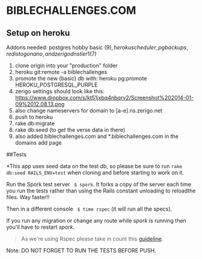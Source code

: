 BIBLECHALLENGES.COM
==================

## Setup on heroku

Addons needed:  postgres hobby basic ($9), heroku scheduler, pg backups, redis to go nano, and zerigo dns tier 1 ($7)

1. clone origin into your "production" folder
2. heroku git:remote -a biblechallenges
3. promote the new (basic) db with:  heroku pg:promote HEROKU_POSTGRESQL_PURPLE
4. zerigo settings should look like this: https://www.dropbox.com/s/kt51jxbq4nbqrv2/Screenshot%202014-01-09%2012.08.13.png
5. also change nameservers for domain to [a-e].ns.zerigo.net
6.  push to heroku
7.  rake db:migrate
8.  rake db:seed  (to get the verse data in there)
9.  also added biblechallenges.com and *.biblechallenges.com in the domains add page



##Tests

*This app uses seed data on the test db, so please be sure to run `rake db:seed RAILS_ENV=test` when cloning and before starting to work on it.

Run the Spork test server ` $ spork`. It forks a copy of the server each time you run the tests rather than using the Rails constant unloading to reloadthe files. Way faster!!

Then in a different console ` $ time rspec` (it will run all the specs).

If you run any migration or change any route while _spork_ is running then you'll have to restart _spork_.

> As we're using Rspec please take in count this [guideline](http://betterspecs.org/).
>

Note: DO NOT FORGET TO RUN THE TESTS BEFORE PUSH.
